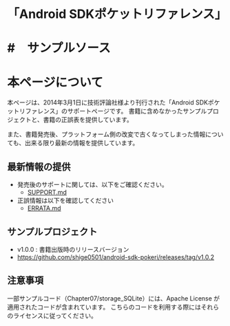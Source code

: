 # 「Android SDKポケットリファレンス」
#　サンプルソース
==================

# 本ページについて
本ページは、2014年3月1日に技術評論社様より刊行された「Android SDKポケットリファレンス」のサポートページです。
書籍に含めなかったサンプルプロジェクトと、書籍の正誤表を提供しています。

また、書籍発売後、プラットフォーム側の改変で古くなってしまった情報についても、出来る限り最新の情報を提供しています。


## 最新情報の提供

* 発売後のサポートに関しては、以下をご確認ください。
  * [SUPPORT.md](./SUPPORT.md)
* 正誤情報は以下を確認してください
  * [ERRATA.md](./ERRATA.md)


## サンプルプロジェクト

* v1.0.0 : 書籍出版時のリリースバージョン
 * https://github.com/shige0501/android-sdk-pokeri/releases/tag/v1.0.2

## 注意事項
一部サンプルコード（Chapter07/storage_SQLite）には、Apache License が適用されたコードが含まれています。
こちらのコードを利用する際にはそれらのライセンスに従ってください。

